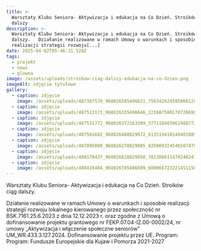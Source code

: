 ```yaml
---
title: >-
  Warsztaty Klubu Seniora- Aktywizacja i edukacja na Co Dzień. Stroików ciąg
  dalszy
description: >-
  Warsztaty Klubu Seniora- Aktywizacja i edukacja na Co Dzień. Stroików ciąg
  dalszy.   Działanie realizowane w ramach Umowy o warunkach i sposobie
  realizacji strategii rozwoju[...]
date: 2025-04-02T05:46:31.528Z
tags:
  - projekt
  - news
  - glowna
image: /assets/uploads/stroikow-ciag-dalszy-edukacja-na-co-dzien.png
imageAlt: zdjęcie tytułowe
gallery:
  - caption: zdjęcie
    image: /assets/uploads/487387570_968026585496621_756342624585866120_n.jpg
  - caption: zdjęcie
    image: /assets/uploads/487513173_968026335496646_2216875801707286985_n.jpg
  - caption: zdjęcie
    image: /assets/uploads/487531772_968026372163309_3771184039619887729_n.jpg
  - caption: zdjęcie
    image: /assets/uploads/487561682_968026408829972_6135194101494018895_n.jpg
  - caption: zdjęcie
    image: /assets/uploads/487895800_968026278829985_8250093245465074759_n.jpg
  - caption: zdjęcie
    image: /assets/uploads/488178437_968026628829950_7813066114702462475_n.jpg
  - caption: zdjęcie
    image: /assets/uploads/488416404_968026705496609_6080667232214511565_n.jpg
---
```

Warsztaty Klubu Seniora- Aktywizacja i edukacja na Co Dzień. Stroików ciąg dalszy.



Działanie realizowane w ramach Umowy o warunkach i sposobie realizacji strategii rozwoju lokalnego kierowanego przez społeczność nr BSK.7161.25.6.2023 z dnia 12.12.2023 r. oraz zgodne z Umową o dofinansowanie projektu grantowego nr FEKP.07.04-IZ.00-0002/24, nr umowy „Aktywizacja i włączenie społeczne seniorów” UM_WR.433.3.127.2024. Dofinansowanie projektu przez UE. Program: Program: Fundusze Europejskie dla Kujaw i Pomorza 2021-2027
